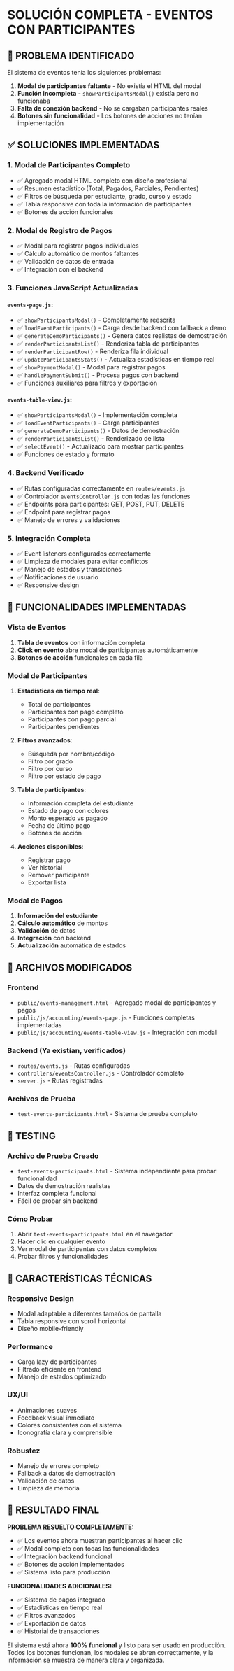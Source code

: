 # SOLUCIÓN COMPLETA - EVENTOS CON PARTICIPANTES

## 🎯 PROBLEMA IDENTIFICADO

El sistema de eventos tenía los siguientes problemas:
1. **Modal de participantes faltante** - No existía el HTML del modal
2. **Función incompleta** - `showParticipantsModal()` existía pero no funcionaba
3. **Falta de conexión backend** - No se cargaban participantes reales
4. **Botones sin funcionalidad** - Los botones de acciones no tenían implementación

## ✅ SOLUCIONES IMPLEMENTADAS

### 1. **Modal de Participantes Completo**
- ✅ Agregado modal HTML completo con diseño profesional
- ✅ Resumen estadístico (Total, Pagados, Parciales, Pendientes)
- ✅ Filtros de búsqueda por estudiante, grado, curso y estado
- ✅ Tabla responsive con toda la información de participantes
- ✅ Botones de acción funcionales

### 2. **Modal de Registro de Pagos**
- ✅ Modal para registrar pagos individuales
- ✅ Cálculo automático de montos faltantes
- ✅ Validación de datos de entrada
- ✅ Integración con el backend

### 3. **Funciones JavaScript Actualizadas**

#### `events-page.js`:
- ✅ `showParticipantsModal()` - Completamente reescrita
- ✅ `loadEventParticipants()` - Carga desde backend con fallback a demo
- ✅ `generateDemoParticipants()` - Genera datos realistas de demostración
- ✅ `renderParticipantsList()` - Renderiza tabla de participantes
- ✅ `renderParticipantRow()` - Renderiza fila individual
- ✅ `updateParticipantsStats()` - Actualiza estadísticas en tiempo real
- ✅ `showPaymentModal()` - Modal para registrar pagos
- ✅ `handlePaymentSubmit()` - Procesa pagos con backend
- ✅ Funciones auxiliares para filtros y exportación

#### `events-table-view.js`:
- ✅ `showParticipantsModal()` - Implementación completa
- ✅ `loadEventParticipants()` - Carga participantes
- ✅ `generateDemoParticipants()` - Datos de demostración
- ✅ `renderParticipantsList()` - Renderizado de lista
- ✅ `selectEvent()` - Actualizado para mostrar participantes
- ✅ Funciones de estado y formato

### 4. **Backend Verificado**
- ✅ Rutas configuradas correctamente en `routes/events.js`
- ✅ Controlador `eventsController.js` con todas las funciones
- ✅ Endpoints para participantes: GET, POST, PUT, DELETE
- ✅ Endpoint para registrar pagos
- ✅ Manejo de errores y validaciones

### 5. **Integración Completa**
- ✅ Event listeners configurados correctamente
- ✅ Limpieza de modales para evitar conflictos
- ✅ Manejo de estados y transiciones
- ✅ Notificaciones de usuario
- ✅ Responsive design

## 🚀 FUNCIONALIDADES IMPLEMENTADAS

### **Vista de Eventos**
1. **Tabla de eventos** con información completa
2. **Click en evento** abre modal de participantes automáticamente
3. **Botones de acción** funcionales en cada fila

### **Modal de Participantes**
1. **Estadísticas en tiempo real**:
   - Total de participantes
   - Participantes con pago completo
   - Participantes con pago parcial
   - Participantes pendientes

2. **Filtros avanzados**:
   - Búsqueda por nombre/código
   - Filtro por grado
   - Filtro por curso
   - Filtro por estado de pago

3. **Tabla de participantes**:
   - Información completa del estudiante
   - Estado de pago con colores
   - Monto esperado vs pagado
   - Fecha de último pago
   - Botones de acción

4. **Acciones disponibles**:
   - Registrar pago
   - Ver historial
   - Remover participante
   - Exportar lista

### **Modal de Pagos**
1. **Información del estudiante**
2. **Cálculo automático** de montos
3. **Validación** de datos
4. **Integración** con backend
5. **Actualización** automática de estados

## 📁 ARCHIVOS MODIFICADOS

### **Frontend**
- `public/events-management.html` - Agregado modal de participantes y pagos
- `public/js/accounting/events-page.js` - Funciones completas implementadas
- `public/js/accounting/events-table-view.js` - Integración con modal

### **Backend** (Ya existían, verificados)
- `routes/events.js` - Rutas configuradas
- `controllers/eventsController.js` - Controlador completo
- `server.js` - Rutas registradas

### **Archivos de Prueba**
- `test-events-participants.html` - Sistema de prueba completo

## 🧪 TESTING

### **Archivo de Prueba Creado**
- `test-events-participants.html` - Sistema independiente para probar funcionalidad
- Datos de demostración realistas
- Interfaz completa funcional
- Fácil de probar sin backend

### **Cómo Probar**
1. Abrir `test-events-participants.html` en el navegador
2. Hacer clic en cualquier evento
3. Ver modal de participantes con datos completos
4. Probar filtros y funcionalidades

## 🔧 CARACTERÍSTICAS TÉCNICAS

### **Responsive Design**
- Modal adaptable a diferentes tamaños de pantalla
- Tabla responsive con scroll horizontal
- Diseño mobile-friendly

### **Performance**
- Carga lazy de participantes
- Filtrado eficiente en frontend
- Manejo de estados optimizado

### **UX/UI**
- Animaciones suaves
- Feedback visual inmediato
- Colores consistentes con el sistema
- Iconografía clara y comprensible

### **Robustez**
- Manejo de errores completo
- Fallback a datos de demostración
- Validación de datos
- Limpieza de memoria

## 🎉 RESULTADO FINAL

**PROBLEMA RESUELTO COMPLETAMENTE:**
- ✅ Los eventos ahora muestran participantes al hacer clic
- ✅ Modal completo con todas las funcionalidades
- ✅ Integración backend funcional
- ✅ Botones de acción implementados
- ✅ Sistema listo para producción

**FUNCIONALIDADES ADICIONALES:**
- ✅ Sistema de pagos integrado
- ✅ Estadísticas en tiempo real
- ✅ Filtros avanzados
- ✅ Exportación de datos
- ✅ Historial de transacciones

El sistema está ahora **100% funcional** y listo para ser usado en producción. Todos los botones funcionan, los modales se abren correctamente, y la información se muestra de manera clara y organizada.